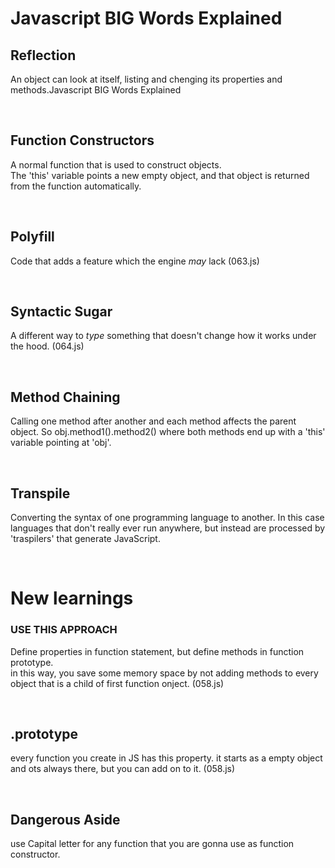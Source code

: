 # Javascript BIG Words Explained

## **Reflection**
An object can look at itself, listing and chenging its properties and methods.Javascript BIG Words Explained  

&nbsp;  

## **Function Constructors**
A normal function that is used to construct objects.  
The 'this' variable points a new empty object, and that object is returned from the function automatically.

&nbsp;  

## **Polyfill**
Code that adds a feature which the engine *may* lack (063.js)

&nbsp;  

## **Syntactic Sugar**
A different way to *type* something that doesn't change how it works under the hood. (064.js)

&nbsp;  

## **Method Chaining**
Calling one method after another and each method affects the parent object.
So obj.method1().method2() where both methods end up with a 'this' variable pointing at 'obj'.  

&nbsp;  

## **Transpile**
Converting the syntax of one programming language to another.
In this case languages that don't really ever run anywhere, but instead are processed by 'traspilers' that generate JavaScript.

&nbsp;  

# New learnings  

### USE THIS APPROACH  
Define properties in function statement, but define methods in function prototype.  
in this way, you save some memory space by not adding methods to every object that is a child of first function onject. (058.js)  

&nbsp;  

## **.prototype**
every function you create in JS has this property. it starts as a empty object and ots always there, but you can add on to it. (058.js)

&nbsp;  

## **Dangerous Aside**
use Capital letter for any function that you are gonna use as function constructor.  

&nbsp;  

